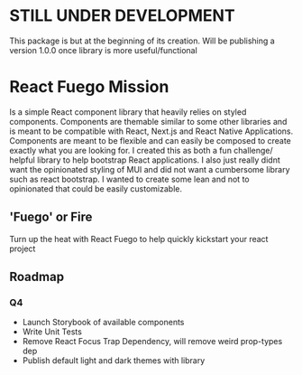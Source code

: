 # **STILL UNDER DEVELOPMENT**

This package is but at the beginning of its creation. Will be publishing a version 1.0.0 once library is more useful/functional

# React Fuego Mission

Is a simple React component library that heavily relies on styled components. Components are themable similar to some other libraries and is meant to be compatible with React, Next.js and React Native Applications. Components are meant to be flexible and can easily be composed to create exactly what you are looking for. I created this as both a fun challenge/ helpful library to help bootstrap React applications. I also just really didnt want the opinionated styling of MUI and did not want a cumbersome library such as react bootstrap. I wanted to create some lean and not to opinionated that could be easily customizable.

## 'Fuego' or Fire

Turn up the heat with React Fuego to help quickly kickstart your react project

## Roadmap

### Q4

- Launch Storybook of available components
- Write Unit Tests
- Remove React Focus Trap Dependency, will remove weird prop-types dep
- Publish default light and dark themes with library
